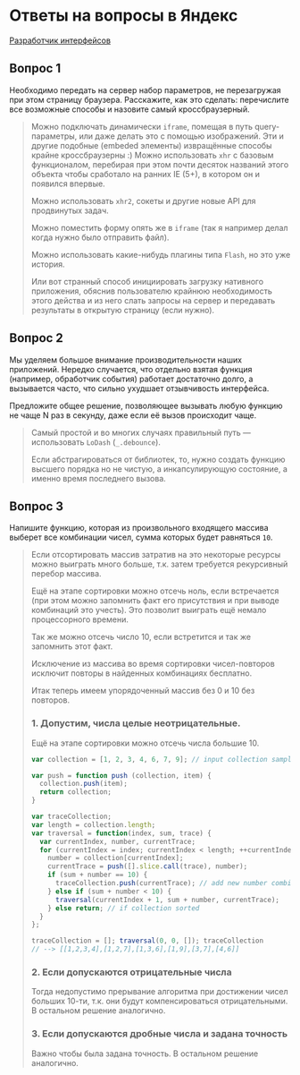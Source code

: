 # Ответы на вопросы в Яндекс
[Разработчик интерфейсов](http://company.yandex.ru/job/vacancies/dev_int_yaservices.xml)

## Вопрос 1
Необходимо передать на сервер набор параметров, не перезагружая при этом страницу браузера. Расскажите, как это сделать: перечислите все возможные способы и назовите самый кроссбраузерный.

> Можно подключать динамически `iframe`, помещая в путь query-параметры, или даже делать это с помощью изображений. Эти и другие подобные (embeded элементы) извращённые способы крайне кроссбраузерны :) Можно использовать `xhr` с базовым функционалом, перебирая при этом почти десяток названий этого объекта чтобы сработало на ранних IE (5+), в котором он и появился впервые.
> 
> Можно использовать `xhr2`, сокеты и другие новые API для продвинутых задач.
> 
> Можно поместить форму опять же в `iframe` (так я например делал когда нужно было отправить файл).
> 
> Можно использовать какие-нибудь плагины типа `Flash`, но это уже история.
> 
> Или вот странный способ инициировать загрузку нативного приложения, обяснив пользователю крайнюю необходимость этого действа и из него слать запросы на сервер и передавать результаты в открытую страницу (если нужно).







## Вопрос 2
Мы уделяем большое внимание производительности наших приложений. Нередко случается, что отдельно взятая функция (например, обработчик события) работает достаточно долго, а вызывается часто, что сильно ухудшает отзывчивость интерфейса.

Предложите общее решение, позволяющее вызывать любую функцию не чаще N раз в секунду, даже если её вызов происходит чаще.


> Самый простой и во многих случаях правильный путь — использовать `LoDash` (`_.debounce`).
> 
> Если абстрагироваться от библиотек, то, нужно создать функцию высшего порядка но не чистую, а инкапсулирующую состояние, а именно время последнего вызова. 









## Вопрос 3
Напишите функцию, которая из произвольного входящего массива выберет все комбинации чисел, сумма которых будет равняться `10`.



> Если отсортировать массив затратив на это некоторые ресурсы можно выиграть много больше, т.к. затем требуется рекурсивный перебор массива.
> 
> Ещё на этапе сортировки можно отсечь ноль, если встречается (при этом можно запомнить факт его присутствия и при выводе комбинаций это учесть). Это позволит выиграть ещё немало процессорного времени.
> 
> Так же можно отсечь число 10, если встретится и так же запомнить этот факт.
> 
> Исключение из массива во время сортировки чисел-повторов исключит повторы в найденных комбинациях бесплатно.
> 
> Итак теперь имеем упорядоченный массив без 0 и 10 без повторов.
> 
> ### 1. Допустим, числа целые неотрицательные.
> 
> Ещё на этапе сортировки можно отсечь числа большие 10.
> 
> ```javascript
> var collection = [1, 2, 3, 4, 6, 7, 9]; // input collection sample (SORT, UNIQ, EXTRACT 0 and 10) 
> 
> var push = function push (collection, item) {
>   collection.push(item);
>   return collection;
> }
> 
> var traceCollection;
> var length = collection.length;
> var traversal = function(index, sum, trace) {
>   var currentIndex, number, currentTrace;
>   for (currentIndex = index; currentIndex < length; ++currentIndex) {
>     number = collection[currentIndex];
>     currentTrace = push([].slice.call(trace), number);
>     if (sum + number == 10) {
>       traceCollection.push(currentTrace); // add new number combination
>     } else if (sum + number < 10) {
>       traversal(currentIndex + 1, sum + number, currentTrace);
>     } else return; // if collection sorted 
>   }
> };
> 
> traceCollection = []; traversal(0, 0, []); traceCollection
> // --> [[1,2,3,4],[1,2,7],[1,3,6],[1,9],[3,7],[4,6]]
> ```
> 
> ### 2. Если допускаются отрицательные числа
> 
> Тогда недопустимо прерывание алгоритма при достижении чисел больших 10-ти, т.к. они будут компенсироваться отрицательными.
> В остальном решение аналогично.
> 
> ### 3. Если допускаются дробные числа и задана точность
> 
> Важно чтобы была задана точность. 
> В остальном решение аналогично.
